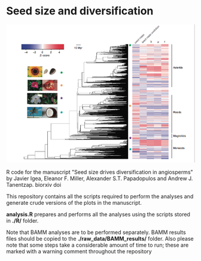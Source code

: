 Seed size and diversification
=============================
![alt text](caption.png)

R code for the manuscript "Seed size drives diversification in angiosperms" by Javier Igea, Eleanor F. Miller, Alexander S.T. Papadopulos and Andrew J. Tanentzap. biorxiv doi

This repository contains all the scripts required to perform the analyses and generate crude versions of the plots in the manuscript. 

**analysis.R** prepares and performs all the analyses using the scripts stored in **./R/** folder.

Note that BAMM analyses are to be performed separately. BAMM results files should be copied to the **./raw_data/BAMM_results/** folder.
Also please note that some steps take a considerable amount of time to run; these are marked with a warning comment throughout the repository


